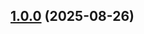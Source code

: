 

<a name="1.0.0"></a>
## [1.0.0](https://www.github.com/jeffu231/Image-Generator/releases/tag/v1.0.0) (2025-08-26)

